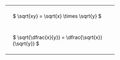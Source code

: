 ---
---

#  
<br>
<style type="text/css">
#T_398ca th.col_heading {
  text-align: left;
  font-size: 1em;
}
#T_398ca td {
  text-align: left;
  font-size: 1em;
  padding: 1.5em;
}
#T_398ca_row0_col0, #T_398ca_row1_col0 {
  width: 300px;
  white-space: pre-wrap;
}
</style>
<table id="T_398ca">
  <thead>
  </thead>
  <tbody>
    <tr>
      <td id="T_398ca_row0_col0" class="data row0 col0" >$ \sqrt{xy} = \sqrt{x} \times \sqrt{y} $</td>
    </tr>
    <tr>
      <td id="T_398ca_row1_col0" class="data row1 col0" >$ \sqrt{\dfrac{x}{y}} = \dfrac{\sqrt{x}}{\sqrt{y}} $</td>
    </tr>
  </tbody>
</table>
